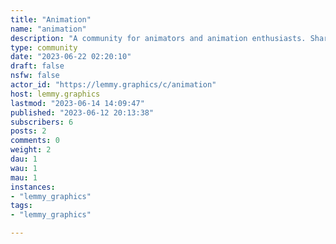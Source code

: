 ```yaml
---
title: "Animation" 
name: "animation"
description: "A community for animators and animation enthusiasts. Share your favorite animated clips, talk about your favorite movies, and get feedback on your own animations from fellow artists!"
type: community
date: "2023-06-22 02:20:10"
draft: false
nsfw: false
actor_id: "https://lemmy.graphics/c/animation"
host: lemmy.graphics
lastmod: "2023-06-14 14:09:47"
published: "2023-06-12 20:13:38"
subscribers: 6
posts: 2
comments: 0
weight: 2
dau: 1
wau: 1
mau: 1
instances:
- "lemmy_graphics"
tags: 
- "lemmy_graphics"

---
```

